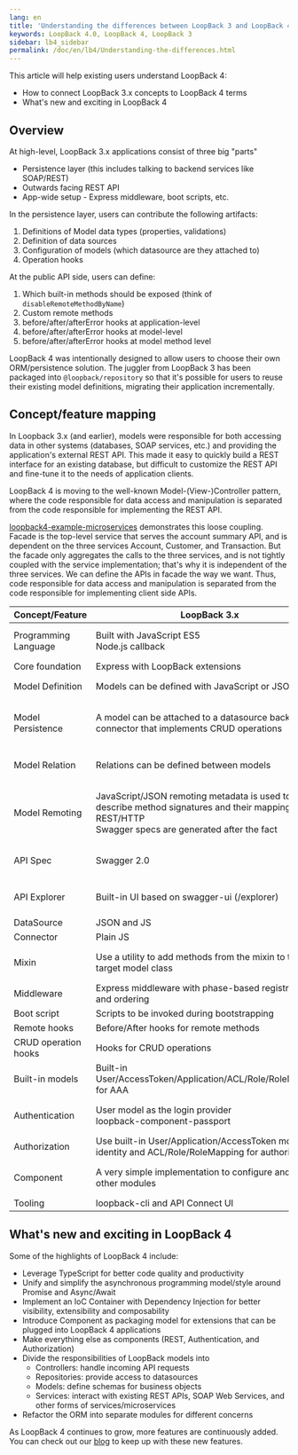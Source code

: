 ```yaml
---
lang: en
title: 'Understanding the differences between LoopBack 3 and LoopBack 4'
keywords: LoopBack 4.0, LoopBack 4, LoopBack 3
sidebar: lb4_sidebar
permalink: /doc/en/lb4/Understanding-the-differences.html
---
```


This article will help existing users understand LoopBack 4:

- How to connect LoopBack 3.x concepts to LoopBack 4 terms
- What's new and exciting in LoopBack 4

## Overview

At high-level, LoopBack 3.x applications consist of three big "parts"

- Persistence layer (this includes talking to backend services like SOAP/REST)
- Outwards facing REST API
- App-wide setup - Express middleware, boot scripts, etc.

In the persistence layer, users can contribute the following artifacts:

1.  Definitions of Model data types (properties, validations)
2.  Definition of data sources
3.  Configuration of models (which datasource are they attached to)
4.  Operation hooks

At the public API side, users can define:

1.  Which built-in methods should be exposed (think of
    `disableRemoteMethodByName`)
2.  Custom remote methods
3.  before/after/afterError hooks at application-level
4.  before/after/afterError hooks at model-level
5.  before/after/afterError hooks at model method level

LoopBack 4 was intentionally designed to allow users to choose their own
ORM/persistence solution. The juggler from LoopBack 3 has been packaged into
`@loopback/repository` so that it's possible for users to reuse their existing
model definitions, migrating their application incrementally.

## Concept/feature mapping

In Loopback 3.x (and earlier), models were responsible for both accessing data
in other systems (databases, SOAP services, etc.) and providing the
application's external REST API. This made it easy to quickly build a REST
interface for an existing database, but difficult to customize the REST API and
fine-tune it to the needs of application clients.

LoopBack 4 is moving to the well-known Model-(View-)Controller pattern, where
the code responsible for data access and manipulation is separated from the code
responsible for implementing the REST API.

[loopback4-example-microservices](https://github.com/strongloop/loopback4-example-microservices)
demonstrates this loose coupling. Facade is the top-level service that serves
the account summary API, and is dependent on the three services Account,
Customer, and Transaction. But the facade only aggregates the calls to the three
services, and is not tightly coupled with the service implementation; that's why
it is independent of the three services. We can define the APIs in facade the
way we want. Thus, code responsible for data access and manipulation is
separated from the code responsible for implementing client side APIs.

| Concept/Feature      | LoopBack 3.x                                                                                                                                         | LoopBack 4                                                                                                                                                                                                  |
| -------------------- | ---------------------------------------------------------------------------------------------------------------------------------------------------- | ----------------------------------------------------------------------------------------------------------------------------------------------------------------------------------------------------------- |
| Programming Language | Built with JavaScript ES5<br>Node.js callback                                                                                                        | TypeScript 2.6.x & JavaScript ES2016/2017<br>Promise & Async/Await                                                                                                                                          |
| Core foundation      | Express with LoopBack extensions                                                                                                                     | Home-grown IoC container                                                                                                                                                                                    |
| Model Definition     | Models can be defined with JavaScript or JSON                                                                                                        | Models can be defined with TypeScript/JavaScript/JSON(TBA)                                                                                                                                                  |
| Model Persistence    | A model can be attached to a datasource backed by a connector that implements CRUD operations                                                        | [Repositories](https://github.com/strongloop/loopback-next/tree/master/packages/repository) are introduced to represent persistence related operations; a repository binds a model metadata to a datasource |
| Model Relation       | Relations can be defined between models                                                                                                              | (TBA) Relations can be defined between models but they will be realized between repositories                                                                                                                |
| Model Remoting       | JavaScript/JSON remoting metadata is used to describe method signatures and their mapping to REST/HTTP<br>Swagger specs are generated after the fact | Remoting metadata can be supplied by OpenAPI JSON/YAML documents or generated automatically through TypeScript decorators                                                                                   |
| API Spec             | Swagger 2.0                                                                                                                                          | OpenAPI Spec 3.0 and potentially other API specs such as GraphQL, gRPC, etc.                                                                                                                                |
| API Explorer         | Built-in UI based on swagger-ui (/explorer)                                                                                                          | (Beta) Expose OpenAPI specs and a browser redirect to Swagger UI hosted by loopback.io                                                                                                                      |
| DataSource           | JSON and JS                                                                                                                                          | JSON/JS/TypeScript                                                                                                                                                                                          |
| Connector            | Plain JS                                                                                                                                             | JS and TypeScript (TBA)                                                                                                                                                                                     |
| Mixin                | Use a utility to add methods from the mixin to the target model class                                                                                | Use ES2015 mixin classes pattern supported by [TypeScript 2.2 and above](https://www.typescriptlang.org/docs/handbook/release-notes/typescript-2-2.html)                                                    |
| Middleware           | Express middleware with phase-based registration and ordering                                                                                        | Sequence consisting of actions                                                                                                                                                                              |
| Boot script          | Scripts to be invoked during bootstrapping                                                                                                           | (TBD)                                                                                                                                                                                                       |
| Remote hooks         | Before/After hooks for remote methods                                                                                                                | Sequence/actions                                                                                                                                                                                            |
| CRUD operation hooks | Hooks for CRUD operations                                                                                                                            | Sequence/actions                                                                                                                                                                                            |
| Built-in models      | Built-in User/AccessToken/Application/ACL/Role/RoleMapping for AAA                                                                                   | (TBD)                                                                                                                                                                                                       |
| Authentication       | User model as the login provider<br>loopback-component-passport                                                                                      | (TBA) Authentication component ([@loopback/authentication](https://github.com/strongloop/loopback-next/tree/master/packages/authentication)) with extensibility to strategy providers                       |
| Authorization        | Use built-in User/Application/AccessToken model for identity and ACL/Role/RoleMapping for authorization                                              | (TBD) Authorization component                                                                                                                                                                               |
| Component            | A very simple implementation to configure and invoke other modules                                                                                   | A fully-fledged packaging model that allows contribution of extensions from other modules                                                                                                                   |
| Tooling              | loopback-cli and API Connect UI                                                                                                                      | [@loopback/cli](https://github.com/strongloop/loopback-next/tree/master/packages/cli)                                                                                                                       |

## What's new and exciting in LoopBack 4

Some of the highlights of LoopBack 4 include:

- Leverage TypeScript for better code quality and productivity
- Unify and simplify the asynchronous programming model/style around Promise and
  Async/Await
- Implement an IoC Container with Dependency Injection for better visibility,
  extensibility and composability
- Introduce Component as packaging model for extensions that can be plugged into
  LoopBack 4 applications
- Make everything else as components (REST, Authentication, and Authorization)
- Divide the responsibilities of LoopBack models into
  - Controllers: handle incoming API requests
  - Repositories: provide access to datasources
  - Models: define schemas for business objects
  - Services: interact with existing REST APIs, SOAP Web Services, and other
    forms of services/microservices
- Refactor the ORM into separate modules for different concerns

As LoopBack 4 continues to grow, more features are continuously added. You can
check out our [blog](https://strongloop.com/strongblog/tag_LoopBack.html) to
keep up with these new features.
